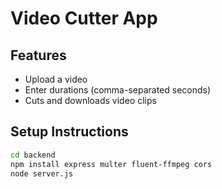 # Video Cutter App

## Features
- Upload a video
- Enter durations (comma-separated seconds)
- Cuts and downloads video clips

## Setup Instructions

```bash
cd backend
npm install express multer fluent-ffmpeg cors
node server.js
